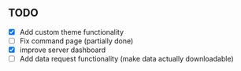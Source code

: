 ## TODO
- [x] Add custom theme functionality
- [ ] Fix command page (partially done)
- [x] improve server dashboard
- [ ] Add data request functionality (make data actually downloadable)
